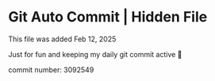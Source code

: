 # Git Auto Commit | Hidden File

This file was added Feb 12, 2025

Just for fun and keeping my daily git commit active 🤪

commit number: 3092549
